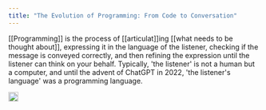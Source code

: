 ```yaml
---
title: "The Evolution of Programming: From Code to Conversation"
---
```


[[Programming]] is the process of [[articulat]]ing [[what needs to be thought about]], expressing it in the language of the listener, checking if the message is conveyed correctly, and then refining the expression until the listener can think on your behalf. Typically, 'the listener' is not a human but a computer, and until the advent of ChatGPT in 2022, 'the listener's language' was a programming language.

<img src='https://scrapbox.io/api/pages/nishio/en/icon' alt='en.icon' height="19.5"/>
